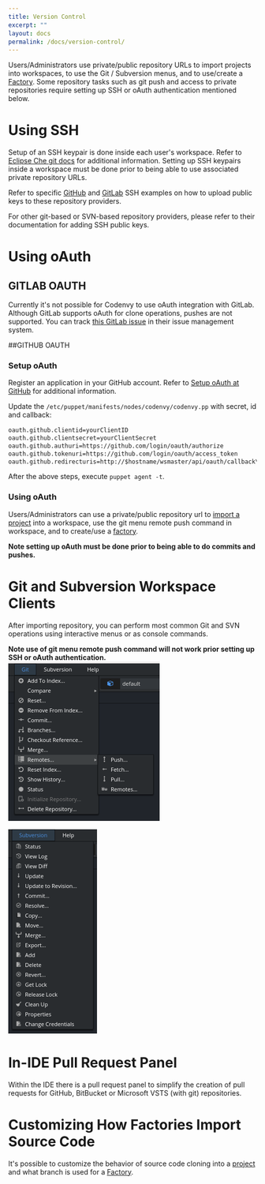 ```yaml
---
title: Version Control
excerpt: ""
layout: docs
permalink: /docs/version-control/
---
```

Users/Administrators use private/public repository URLs to import projects into workspaces, to use the Git / Subversion menus, and to use/create a [Factory](../../docs/workspace-automation). Some repository tasks such as git push and access to private repositories require setting up SSH or oAuth authentication mentioned below.
# Using SSH  
Setup of an SSH keypair is done inside each user's workspace. Refer to [Eclipse Che git docs](https://eclipse-che.readme.io/docs/git#ssh-key-management) for additional information. Setting up SSH keypairs inside a workspace must be done prior to being able to use associated private repository URLs.

Refer to specific [GitHub](https://eclipse-che.readme.io/docs/git#section-github-example) and [GitLab](https://eclipse-che.readme.io/docs/git#section-gitlab-example) SSH examples on how to upload public keys to these repository providers.

For other git-based or SVN-based repository providers, please refer to their documentation for adding SSH public keys.
# Using oAuth  
## GITLAB OAUTH
Currently it's not possible for Codenvy to use oAuth integration with GitLab. Although GitLab supports oAuth for clone operations, pushes are not supported. You can track [this GitLab issue](https://gitlab.com/gitlab-org/gitlab-ce/issues/18106) in their issue management system.

##GITHUB OAUTH
### Setup oAuth
Register an application in your GitHub account. Refer to [Setup oAuth at GitHub](https://eclipse-che.readme.io/docs/git#section-setup-oauth-at-github) for additional information.

Update the `/etc/puppet/manifests/nodes/codenvy/codenvy.pp` with secret, id and callback:
```text  
oauth.github.clientid=yourClientID
oauth.github.clientsecret=yourClientSecret
oauth.github.authuri=https://github.com/login/oauth/authorize
oauth.github.tokenuri=https://github.com/login/oauth/access_token
oauth.github.redirecturis=http://$hostname/wsmaster/api/oauth/callback\
```
After the above steps, execute `puppet agent -t`.

### Using oAuth
Users/Administrators can use a private/public repository url to [import a project](https://eclipse-che.readme.io/docs/git#section-using-oauth-in-workspace) into a workspace, use the git menu remote push command in workspace, and to create/use a [factory](../../docs/workspace-automation).

**Note setting up oAuth must be done prior to being able to do commits and pushes.**


# Git and Subversion Workspace Clients
After importing repository, you can perform most common Git and SVN operations using interactive menus or as console commands.

**Note use of git menu remote push command will not work prior setting up SSH or oAuth authentication.**
![git-menu.png](../../assets/imgs/git-menu.png)

![svn-menu.png](../../assets/imgs/svn-menu.png)


# In-IDE Pull Request Panel
Within the IDE there is a pull request panel to simplify the creation of pull requests for GitHub, BitBucket or Microsoft VSTS (with git) repositories.

# Customizing How Factories Import Source Code
It's possible to customize the behavior of source code cloning into a [project](../../docs/projects) and what branch is used for a [Factory](../../docs/workspace-automation).
